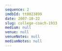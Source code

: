 ```yaml
---
sequence: 2
imdbId: tt0023899
date: 2007-10-22
slug: college-coach-1933
medium: null
venue: null
venueNotes: null
mediumNotes: null
---
```


